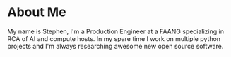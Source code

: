# About Me

My name is Stephen, I'm a Production Engineer at a FAANG specializing in RCA of AI and compute hosts. In my spare time I work on multiple python projects and I'm always researching awesome new open source software.